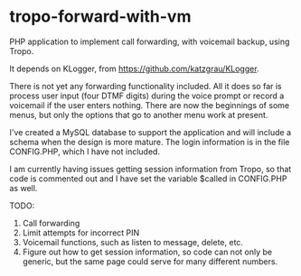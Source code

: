 # tropo-forward-with-vm
PHP application to implement call forwarding, with voicemail backup, using 
Tropo.

It depends on KLogger, from https://github.com/katzgrau/KLogger.

There is not yet any forwarding functionality included. All it does so far is 
process user input (four DTMF digits) during the voice prompt or record a
voicemail if the user enters nothing. There are now the beginnings of some 
menus, but only the options that go to another menu work at present.

I've created a MySQL database to support the application and will include a
schema when the design is more mature. The login information is in the file
CONFIG.PHP, which I have not included.

I am currently having issues getting session information from Tropo, so that 
code is commented out and I have set the variable $called in CONFIG.PHP as 
well. 

TODO:
1. Call forwarding
2. Limit attempts for incorrect PIN
3. Voicemail functions, such as listen to message, delete, etc.
4. Figure out how to get session information, so code can not only be generic,
   but the same page could serve for many different numbers.